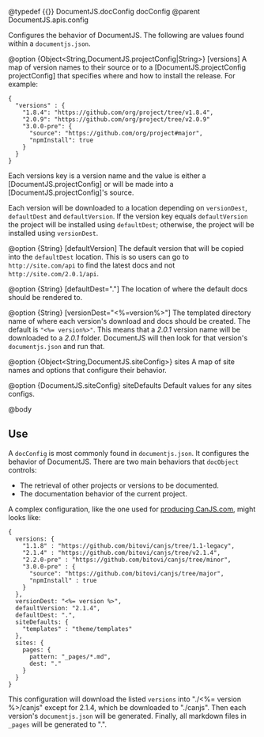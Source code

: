 @typedef {{}} DocumentJS.docConfig docConfig
@parent DocumentJS.apis.config

Configures the behavior of DocumentJS.  The following are values found within
a `documentjs.json`.

@option {Object<String,DocumentJS.projectConfig|String>} [versions] A map of version names
to their source or to a [DocumentJS.projectConfig projectConfig] that specifies where and how
to install the release. For example:

    {
      "versions" : {
        "1.8.4": "https://github.com/org/project/tree/v1.8.4",
        "2.0.9": "https://github.com/org/project/tree/v2.0.9"
        "3.0.0-pre": {
          "source": "https://github.com/org/project#major",
          "npmInstall": true
        }
      }
    }

Each versions key is a version name and the value is either a [DocumentJS.projectConfig] or
will be made into a [DocumentJS.projectConfig]'s source.

Each version will be downloaded to a location depending on `versionDest`, `defaultDest` and
`defaultVersion`.  If the version key equals `defaultVersion` the project will be installed
using `defaultDest`; otherwise, the project will be installed using `versionDest`.

@option {String} [defaultVersion] The default version that will be copied
into the `defaultDest` location. This is so users can go to `http://site.com/api`
to find the latest docs and not `http://site.com/2.0.1/api`.

@option {String} [defaultDest="."] The location of where the default docs should
be rendered to.

@option {String} [versionDest="<%\=version%>"] The templated directory name of where each version's download
and docs should be created.  The default is `"<%= version%>"`.  This means
that a _2.0.1_ version name will be downloaded to a _2.0.1_ folder. DocumentJS
will then look for that version's `documentjs.json` and run that.

@option {Object<String,DocumentJS.siteConfig>} sites A map of site names and
options that configure their behavior.

@option {DocumentJS.siteConfig} siteDefaults Default values for any sites configs.

@body

## Use

A `docConfig` is most commonly found in `documentjs.json`. It configures
the behavior of DocumentJS.  There are two main behaviors that `docObject` controls:

 - The retrieval of other projects or versions to be documented.
 - The documentation behavior of the current project.

A complex configuration, like the one used for [producing CanJS.com](http://github.com/bitovi/canjs.com),
might looks like:

    {
      versions: {
        "1.1.8" : "https://github.com/bitovi/canjs/tree/1.1-legacy",
        "2.1.4" : "https://github.com/bitovi/canjs/tree/v2.1.4",
        "2.2.0-pre" : "https://github.com/bitovi/canjs/tree/minor",
        "3.0.0-pre" : {
          "source": "https://github.com/bitovi/canjs/tree/major",
          "npmInstall" : true
        }
      },
      versionDest: "<%= version %>",
      defaultVersion: "2.1.4",
      defaultDest: ".",
      siteDefaults: {
        "templates" : "theme/templates"
      },
      sites: {
      	pages: {
      	  pattern: "_pages/*.md",
      	  dest: "."
      	}
      }
    }
    
This configuration will download the listed `versions` into "./<%= version %>/canjs" except for 
2.1.4, which be downloaded to "./canjs".  Then each version's `documentjs.json` will be 
generated. Finally, all markdown files in `_pages` will be generated to ".".
    
